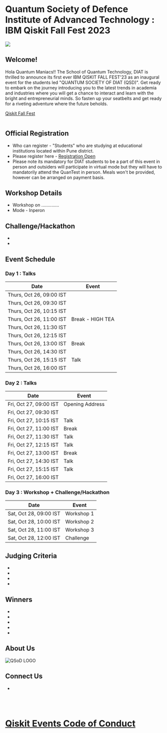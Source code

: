 # Quantum Society of Defence Institute of Advanced Technology : IBM Qiskit Fall Fest 2023

<img src="https://github.com/yuvrajsingh05121999/QSoD-Qiskit_Fall_Fest_2023/assets/95167383/4f4a8065-60d9-4753-8f7b-33d406a556fc">

## Welcome!
Hola Quantum Maniacs!!
The School of Quantum Technology, DIAT  is thrilled to announce its first ever IBM QISKIT FALL FEST'23 as an inaugural event for the students led "QUANTUM SOCIETY OF DIAT (QSD)".
Get ready to embark on the journey introducing you to the latest trends in academia and industries where you will get a chance to interact and learn with the bright and entrepreneurial minds. So fasten up your seatbelts and get ready for a riveting adventure where the future beholds.

[Qiskit Fall Fest](https://medium.com/qiskit/you-are-invited-to-the-2023-qiskit-fall-fest-a0efc490f24a)

<img src="">

## Official Registration

- Who can register -  "Students" who are studying at educational institutions located within Pune district. 
- Please register here - [Registration Open](https://docs.google.com/forms/d/e/1FAIpQLSdyzfcr9fAzSZE-eq25WgrOn307v95YbezDhnhAZYaSpNKWdQ/viewform)
- Please note its mandatory for DIAT students to be a part of this event in person and outsiders will participate in virtual mode but they will have to mandatorily attend the QuanTest in person. Meals won't be provided, however can be arranged on payment basis.

## Workshop Details

- Workshop on .............. 
- Mode - Inperon

## Challenge/Hackathon

-
-


## Event Schedule

### Day 1 : Talks
| Date | Event |
| --- | --- |
| Thurs, Oct 26, 09:00 IST |  |
| Thurs, Oct 26, 09:30 IST |  |
| Thurs, Oct 26, 10:15 IST |   |
| Thurs, Oct 26, 11:00 IST | Break - HIGH TEA |
| Thurs, Oct 26, 11:30 IST |   |
| Thurs, Oct 26, 12:15 IST |   |
| Thurs, Oct 26, 13:00 IST | Break |
| Thurs, Oct 26, 14:30 IST |   |
| Thurs, Oct 26, 15:15 IST | Talk  |
| Thurs, Oct 26, 16:00 IST |  |


### Day 2 : Talks
| Date | Event |
| --- | --- |
| Fri, Oct 27, 09:00 IST | Opening Address |
| Fri, Oct 27, 09:30 IST |  |
| Fri, Oct 27, 10:15 IST | Talk  |
| Fri, Oct 27, 11:00 IST | Break |
| Fri, Oct 27, 11:30 IST | Talk  |
| Fri, Oct 27, 12:15 IST | Talk  |
| Fri, Oct 27, 13:00 IST | Break  |
| Fri, Oct 27, 14:30 IST | Talk  |
| Fri, Oct 27, 15:15 IST | Talk  |
| Fri, Oct 27, 16:00 IST |  |

### Day 3 : Workshop + Challenge/Hackathon
| Date | Event |
| --- | --- |
| Sat, Oct 28, 09:00 IST | Workshop 1 |
| Sat, Oct 28, 10:00 IST | Workshop 2 |
| Sat, Oct 28, 11:00 IST | Workshop 3 |
| Sat, Oct 28, 12:00 IST | Challenge |

## Judging Criteria

-
-
-
-

## Winners

-
-
-
-
-

## About Us

![QSoD LOGO](https://github.com/yuvrajsingh05121999/QSoD-Qiskit_Fall_Fest_2023/assets/95167383/23cdb0f5-2239-43d6-9d0c-51417e0a9cb7)

## Connect Us

-

<br><br>
# [Qiskit Events Code of Conduct](https://github.com/Qiskit/qiskit/blob/master/CODE_OF_CONDUCT.md)
